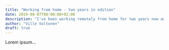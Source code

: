```yaml
---
title: "Working from home - two years in edition"
date: 2019-08-07T00:00:00+02:00
description: "I've been working remotely from home for two years now and wanted to share my experience with all pros and cons."
author: "Ville Valtonen"
draft: true
---
```


Lorem ipsum...